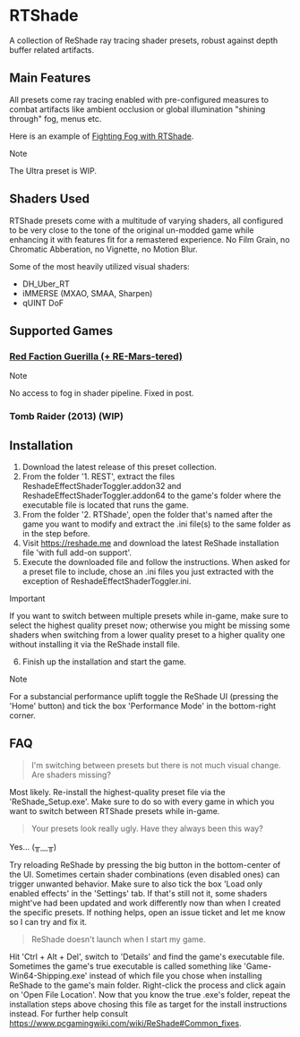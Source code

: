 # RTShade
A collection of ReShade ray tracing shader presets, robust against depth buffer related artifacts.

## Main Features
All presets come ray tracing enabled with pre-configured measures to combat artifacts like ambient occlusion or global illumination "shining through" fog, menus etc.

Here is an example of [Fighting Fog with RTShade](https://imgsli.com/MTk3OTkz).

> [!NOTE]
> The Ultra preset is WIP.

## Shaders Used
RTShade presets come with a multitude of varying shaders, all configured to be very close to the tone of the original un-modded game while enhancing it with features fit for a remastered experience. No Film Grain, no Chromatic Abberation, no Vignette, no Motion Blur.

Some of the most heavily utilized visual shaders:
- DH_Uber_RT
- iMMERSE (MXAO, SMAA, Sharpen)
- qUINT DoF

## Supported Games
### [Red Faction Guerilla (+ RE-Mars-tered)](https://imgsli.com/MTk4MDAw)
> [!NOTE]
> No access to fog in shader pipeline. Fixed in post.

### Tomb Raider (2013) (WIP)

## Installation
1. Download the latest release of this preset collection.
2. From the folder '1. REST', extract the files ReshadeEffectShaderToggler.addon32 and ReshadeEffectShaderToggler.addon64 to the game's folder where the executable file is located that runs the game.
3. From the folder '2. RTShade', open the folder that's named after the game you want to modify and extract the .ini file(s) to the same folder as in the step before.
4. Visit https://reshade.me and download the latest ReShade installation file 'with full add-on support'.
5. Execute the downloaded file and follow the instructions. When asked for a preset file to include, chose an .ini files you just extracted with the exception of ReshadeEffectShaderToggler.ini.
> [!IMPORTANT]
> If you want to switch between multiple presets while in-game, make sure to select the highest quality preset now; otherwise you might be missing some shaders when switching from a lower quality preset to a higher quality one without installing it via the ReShade install file.
6. Finish up the installation and start the game.

> [!NOTE]
> For a substancial performance uplift toggle the ReShade UI (pressing the 'Home' button) and tick the box 'Performance Mode' in the bottom-right corner.

## FAQ

> I'm switching between presets but there is not much visual change. Are shaders missing?

Most likely. Re-install the highest-quality preset file via the 'ReShade_Setup.exe'. Make sure to do so with every game in which you want to switch between RTShade presets while in-game.

> Your presets look really ugly. Have they always been this way?

Yes... (╥﹏╥)

Try reloading ReShade by pressing the big button in the bottom-center of the UI. Sometimes certain shader combinations (even disabled ones) can trigger unwanted behavior. Make sure to also tick the box 'Load only enabled effects' in the 'Settings' tab. If that's still not it, some shaders might've had been updated and work differently now than when I created the specific presets. If nothing helps, open an issue ticket and let me know so I can try and fix it.

> ReShade doesn't launch when I start my game.

Hit 'Ctrl + Alt + Del', switch to 'Details' and find the game's executable file. Sometimes the game's true executable is called something like 'Game-Win64-Shipping.exe' instead of which file you chose when installing ReShade to the game's main folder. Right-click the process and click again on 'Open File Location'. Now that you know the true .exe's folder, repeat the installation steps above chosing this file as target for the install instructions instead. For further help consult https://www.pcgamingwiki.com/wiki/ReShade#Common_fixes.
